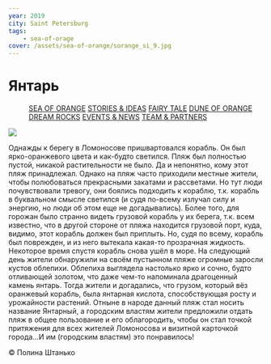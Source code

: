 ```yaml
---
year: 2019
city: Saint Petersburg
tags:
    - sea-of-orage
cover: /assets/sea-of-orange/sorange_si_9.jpg
---
```


# Янтарь

<Menu>
<a href="/sea-of-orange">SEA OF ORANGE</a>
<a href="/sea-of-orange/stories-and-ideas">STORIES & IDEAS</a>
<a href="/sea-of-orange/fairytale">FAIRY TALE</a>
<a href="/sea-of-orange/dune-of-orange">DUNE OF ORANGE</a>
<a href="/sea-of-orange/dreamrocks">DREAM ROCKS</a>
<a href="/sea-of-orange/events-and-news">EVENTS & NEWS</a>
<a href="/sea-of-orange/team-and-partners">TEAM & PARTNERS</a>
</Menu>

![](/assets/sea-of-orange/sorange_si_9.jpg)

Однажды к берегу в Ломоносове пришвартовался корабль. Он был ярко-оранжевого цвета и как-будто светился. Пляж был полностью пустой, никакой растительности не было. Да и непонятно, кому этот пляж принадлежал. Однако на пляж часто приходили местные жители, чтобы полюбоваться прекрасными закатами и рассветами. Но тут люди почувствовали тревогу, они боялись подходить к кораблю, т.к. корабль в буквальном смысле светился (и судя по-всему излучал силу и энергию, но люди об этом еще не догадывались). Более того, для горожан было странно видеть грузовой корабль у их берега, т.к. всем известно, что в другой стороне от пляжа находится грузовой порт, куда, видимо, этот корабль должен был приплыть. Но, судя по всему, корабль был поврежден, и из него вытекала какая-то прозрачная жидкость. Некоторое время спустя корабль снова ушёл в море. На следующий день жители обнаружили на своём пустынном пляже огромные заросли кустов облепихи. Облепиха выглядела настолько ярко и сочно, будто отливающей золотом, что даже чем-то напоминала драгоценный камень янтарь. Тогда жители и догадались, что грузом, который вёз оранжевый корабль, была янтарная кислота, способствующая росту и урожайности растений. Отныне в народе данный пляж стал носить название Янтарный, а городским властям жители предложили отдать пляж в общее пользование и его облагородить, чтобы он стал точкой притяжения для всех жителей Ломоносова и визитной карточкой города...И им (городским властям) это понравилось!

© Полина Штанько
